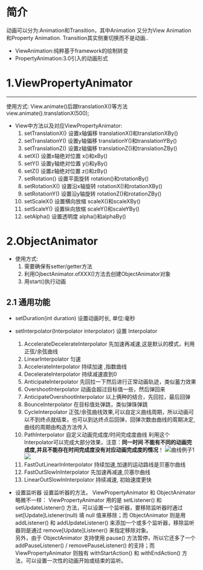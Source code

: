 # 简介
动画可以分为:Animation和Transition，其中Animation 又分为View Animation 和Property Animation.  Transition其实侧重切换而不是动画..
- ViewAnimation:纯粹基于framework的绘制转变  
- PropertyAnimation:3.0引入的动画形式



# 1.ViewPropertyAnimator
---
使用方式: 
View.animate()后跟translationX()等方法
	view.animate().translationX(500);

- View中方法以及对应ViewPropertyAnimator:
	1. setTranslationX()  设置x轴偏移  translationX()和translationXBy()
	2. setTranslationY()  设置y轴偏移  translationY()和translationYBy()
	3. setTranslationZ()  设置z轴偏移  translationZ()和translationZBy()
	4. setX()	设置x轴绝对位置	x()和xBy()
	5. setY()  设置y轴绝对位置   y()和yBy()
	6. setZ()  设置z轴绝对位置  z()和zBy()
	7. setRotation()  设置平面旋转  rotation()和rotationBy()
	8. setRotationX()  设置沿x轴旋转  rotationX()和rotationXBy()
	9. setRotationY()  设置沿y轴旋转 rotationZ()和rotationZBy()
	10. setScaleX()  设置横向放缩  scaleX()和scaleXBy()
	11. setScaleY()  设置纵向放缩  scaleY()和scaleYBy()
	12. setAlpha()  设置透明度   alpha()和alphaBy()


# 2.ObjectAnimator
- 使用方式:  
	1. 需要确保有setter/getter方法
	2. 利用OjbectAnimator.ofXXX()方法去创建ObjectAnimator对象
	3. 用start()执行动画

## 2.1 通用功能
- setDuration(int duration) 设置动画时长, 单位:毫秒
- setInterpolator(Interpolator interpolator) 设置 Interpolator 
	1. AccelerateDecelerateInterpolator 先加速再减速,这是默认的模式，利用正弦/余弦曲线
	2. LinearInterpolator 匀速
	3. AccelerateInterpolator 持续加速 ,指数曲线
	4. DecelerateInterpolator 持续减速直到0
	5. AnticipateInterpolator  先回拉一下然后进行正常动画轨迹，类似蓄力效果
	6. OvershootInterpolator  动画会超过目标值一些，然后弹回来
	7. AnticipateOvershootInterpolator 以上俩种的结合，先回拉，最后回弹
	8. BounceInterpolator  在目标值处弹跳，类似弹珠弹跳
	9. CycleInterpolator  正弦/余弦曲线效果,可以自定义曲线周期，所以动画可以不到终点就结束，也可以到达终点后回弹，回弹次数由曲线的周期决定,曲线的周期由构造方法传入
	10. PathInterpolator  自定义动画完成度/时间完成度曲线 利用这个Interpolator可以完成大部分效果，注意：**同一时间 不能有不同的动画完成度,并且不能存在时间完成度没有对应动画完成度的情况**！
		![曲线例子1](http://ww1.sinaimg.cn/large/6ab93b35gy1fjb06swf78j20cn09ht8q.jpg)
		![](http://ww1.sinaimg.cn/large/6ab93b35gy1fjb07cd4y5j20cd0ay0sr.jpg)
	11. FastOutLinearInInterpolator  持续加速,加速的运动路线是贝塞尔曲线
	12. FastOutSlowInInterpolator  先加速再减速,贝塞尔曲线
	13. LinearOutSlowInInterpolator  持续减速, 初始速度更快


- 设置监听器 
	设置监听器的方法， ViewPropertyAnimator 和 ObjectAnimator 略微不一样： ViewPropertyAnimator 用的是  setListener() 和 setUpdateListener() 方法，可以设置一个监听器，要移除监听器时通过  set[Update]Listener(null) 填 null 值来移除；而 ObjectAnimator 则是用 addListener() 和  addUpdateListener() 来添加一个或多个监听器，移除监听器则是通过 remove[Update]Listener() 来指定移除对象。  
	另外，由于 ObjectAnimator 支持使用 pause() 方法暂停，所以它还多了一个 addPauseListener() /  removePauseListener() 的支持；而 ViewPropertyAnimator 则独有 withStartAction() 和 withEndAction() 方法，可以设置一次性的动画开始或结束的监听。


